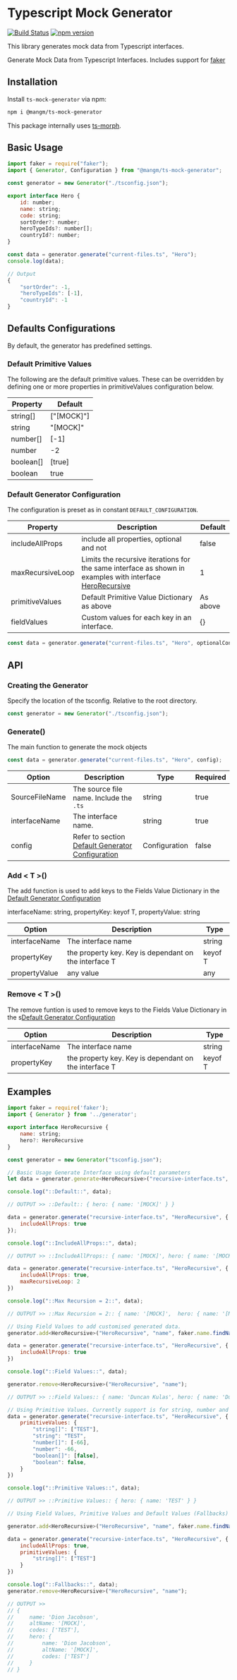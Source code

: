 
# Typescript Mock Generator

[![Build Status](https://travis-ci.com/Matju-M/Mang.Mock-Generator.svg?token=6znnpbkcfbTWdET8AcgS&branch=master)](https://travis-ci.com/Matju-M/Mang.Mock-Generator)
[![npm version](https://img.shields.io/npm/v/@mangm/ts-mock-generator.svg)](https://www.npmjs.com/package/@mangm/ts-mock-generator)

This library generates mock data from Typescript interfaces.

Generate Mock Data from Typescript Interfaces. Includes support for [faker](https://www.npmjs.com/package/faker)

## Installation

Install `ts-mock-generator` via npm:

```bash
npm i @mangm/ts-mock-generator
```

This package internally uses [ts-morph](https://github.com/dsherret/ts-morph).

## Basic Usage

```js
import faker = require("faker");
import { Generator, Configuration } from "@mangm/ts-mock-generator";

const generator = new Generator("./tsconfig.json");

export interface Hero {
    id: number;
    name: string;
    code: string;
    sortOrder?: number;
    heroTypeIds?: number[];
    countryId?: number;
}

const data = generator.generate("current-files.ts", "Hero");
console.log(data);

// Output
{
    "sortOrder": -1,
    "heroTypeIds": [-1],
    "countryId": -1
}

```

## Defaults Configurations

By default, the generator has predefined settings.

### Default Primitive Values

The following are the default primitive values. These can be overridden
by defining one or more properties in primitiveValues configuration below.

| Property  | Default    |
|-----------|------------|
| string[]  | ["[MOCK]"] |
| string    | "[MOCK]"   |
| number[]  | [-1]       |
| number    | -2         |
| boolean[] | [true]     |
| boolean   | true       |

### Default Generator Configuration

The configuration is preset as in constant `DEFAULT_CONFIGURATION`.

| Property         | Description                                                                                                           | Default  |
|------------------|-----------------------------------------------------------------------------------------------------------------------|----------|
| includeAllProps  | include all properties, optional and not                                                                              | false    |
| maxRecursiveLoop | Limits the recursive iterations for the same interface as shown in examples with interface [HeroRecursive](#Examples) | 1        |
| primitiveValues  | Default Primitive Value Dictionary as above                                                                           | As above |
| fieldValues      | Custom values for each key in an interface.                                                                           | {}       |

```js
const data = generator.generate("current-files.ts", "Hero", optionalConfig);
```

## API

### Creating the Generator

Specify the location of the tsconfig. Relative to the root directory.

```js
const generator = new Generator("./tsconfig.json");
```

### Generate()

 The main function to generate the mock objects

 ```js
 const data = generator.generate("current-files.ts", "Hero", config);
 ```

| Option         | Description                                                                          | Type          | Required |
|----------------|--------------------------------------------------------------------------------------|---------------|----------|
| SourceFileName | The source file name. Include the `.ts`                                              | string        | true     |
| interfaceName  | The interface name.                                                                  | string        | true     |
| config         | Refer to section [Default Generator Configuration](#Default-Generator-Configuration) | Configuration | false    |

### Add < T >()

The add function is used to add keys to the Fields Value Dictionary in the [Default Generator Configuration](#Default-Generator-Configuration)

interfaceName: string, propertyKey: keyof T, propertyValue: string

| Option        | Description                                           | Type    |
|---------------|-------------------------------------------------------|---------|
| interfaceName | The interface name                                    | string  |
| propertyKey   | the property key. Key is dependant on the interface T | keyof T |
| propertyValue | any value                                             | any     |

### Remove < T >()

The remove funtion is used to remove keys to the Fields Value Dictionary in the s[Default Generator Configuration](#Default-Generator-Configuration)

| Option        | Description                                           | Type    |
|---------------|-------------------------------------------------------|---------|
| interfaceName | The interface name                                    | string  |
| propertyKey   | the property key. Key is dependant on the interface T | keyof T |

## Examples

```js
import faker = require('faker');
import { Generator } from '../generator';

export interface HeroRecursive {
    name: string;
    hero?: HeroRecursive
}

const generator = new Generator("tsconfig.json");

// Basic Usage Generate Interface using default parameters
let data = generator.generate<HeroRecursive>("recursive-interface.ts", "HeroRecursive");

console.log("::Default::", data);

// OUTPUT >> ::Default:: { hero: { name: '[MOCK]' } }
```

```js
data = generator.generate("recursive-interface.ts", "HeroRecursive", {
    includeAllProps: true
});

console.log("::IncludeAllProps::", data);

// OUTPUT >> ::IncludeAllProps:: { name: '[MOCK]', hero: { name: '[MOCK]' } }

```

```js
data = generator.generate("recursive-interface.ts", "HeroRecursive", {
    includeAllProps: true,
    maxRecursiveLoop: 2
})

console.log("::Max Recursion = 2::", data);

// OUTPUT >> ::Max Recursion = 2:: { name: '[MOCK]',  hero: { name: '[MOCK]', hero: { name: '[MOCK]' } } }
```

```js
// Using Field Values to add customised generated data.
generator.add<HeroRecursive>("HeroRecursive", "name", faker.name.findName());

data = generator.generate("recursive-interface.ts", "HeroRecursive", {
    includeAllProps: true
})

console.log("::Field Values::", data);

generator.remove<HeroRecursive>("HeroRecursive", "name");

// OUTPUT >> ::Field Values:: { name: 'Duncan Kulas', hero: { name: 'Duncan Kulas' } }
```

```js
// Using Primitive Values. Currently support is for string, number and boolean
data = generator.generate("recursive-interface.ts", "HeroRecursive", {
    primitiveValues: {
        "string[]": ["TEST"],
        "string": "TEST",
        "number[]": [-66],
        "number": -66,
        "boolean[]": [false],
        "boolean": false,
    }
})

console.log("::Primitive Values::", data);

// OUTPUT >> ::Primitive Values:: { hero: { name: 'TEST' } }
```

```js
// Using Field Values, Primitive Values and Default Values (Fallbacks)

generator.add<HeroRecursive>("HeroRecursive", "name", faker.name.findName());

data = generator.generate("recursive-interface.ts", "HeroRecursive", {
    includeAllProps: true,
    primitiveValues: {
        "string[]": ["TEST"]
    }
})

console.log("::Fallbacks::", data);
generator.remove<HeroRecursive>("HeroRecursive", "name");

// OUTPUT >>
// {
//     name: 'Dion Jacobson',
//     altName: '[MOCK]',
//     codes: ['TEST'],
//     hero: {
//         name: 'Dion Jacobson',
//         altName: '[MOCK]',
//         codes: ['TEST']
//     }
// }

```
